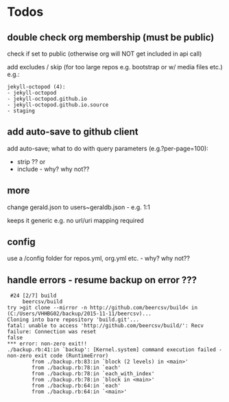# Todos

##  double check org membership (must be public)

check if set to public (otherwise org will NOT get included in api call)

add excludes / skip (for too large repos e.g. bootstrap or w/ media files etc.) e.g.:

```
jekyll-octopod (4):
- jekyll-octopod
- jekyll-octopod.github.io
- jekyll-octopod.github.io.source
- staging
```

## add auto-save to github client

add auto-save;  what to do with query parameters (e.g.?per-page=100):
- strip ??  or
- include - why? why not??


## more

change gerald.json  to users~geraldb.json  - e.g. 1:1

keeps it generic e.g. no url/uri mapping required


## config

use a /config folder for   repos.yml, org.yml etc.  - why? why not??


## handle errors - resume backup on error ???

~~~
 #24 [2/7] build
     beercsv/build
try >git clone --mirror -n http://github.com/beercsv/build< in (C:/Users/VHHBG02/backup/2015-11-11/beercsv)...
Cloning into bare repository 'build.git'...
fatal: unable to access 'http://github.com/beercsv/build/': Recv failure: Connection was reset
false
*** error: non-zero exit!!
./backup.rb:41:in `backup': [Kernel.system] command execution failed - non-zero exit code (RuntimeError)
        from ./backup.rb:83:in `block (2 levels) in <main>'
        from ./backup.rb:78:in `each'
        from ./backup.rb:78:in `each_with_index'
        from ./backup.rb:78:in `block in <main>'
        from ./backup.rb:64:in `each'
        from ./backup.rb:64:in `<main>'
~~~
